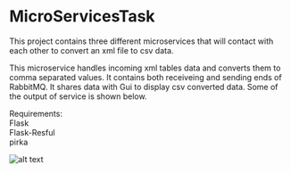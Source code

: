 # MicroServicesTask
This project contains three different microservices that will contact with each other to convert an xml file to csv data.

This microservice handles incoming xml tables data and converts them to comma separated values. It contains both receiveing and sending 
ends of RabbitMQ. It shares data with Gui to display csv converted data. Some of the output of service is shown below.

Requirements:  
Flask  
Flask-Resful  
pirka  


![alt text](https://raw.githubusercontent.com/SulemanKhurram/MicroServicesTask/master-3/console_output_csvconverter.png)
